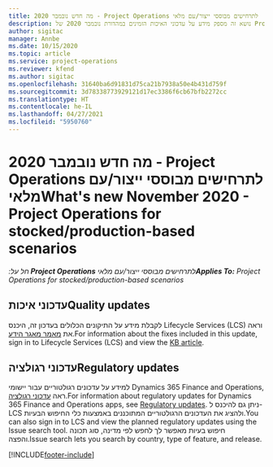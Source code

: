 ```yaml
---
title: מה חדש נובמבר 2020 - Project Operations לתרחישים מבוססי ייצור/עם מלאי
description: נושא זה מספק מידע על עדכוני האיכות הזמינים במהדורת נובמבר 2020 של Project Operations לתרחישים מבוססי ייצור-עם-מלאי.
author: sigitac
manager: Annbe
ms.date: 10/15/2020
ms.topic: article
ms.service: project-operations
ms.reviewer: kfend
ms.author: sigitac
ms.openlocfilehash: 31640ba6d91831d75ca21b7938a50e4b431d759f
ms.sourcegitcommit: 3d78338773929121d17ec3386f6cb67bfb2272cc
ms.translationtype: HT
ms.contentlocale: he-IL
ms.lasthandoff: 04/27/2021
ms.locfileid: "5950760"
---
```

# <a name="whats-new-november-2020---project-operations-for-stockedproduction-based-scenarios"></a><span data-ttu-id="0995a-103">מה חדש נובמבר 2020 - Project Operations לתרחישים מבוססי ייצור/עם מלאי</span><span class="sxs-lookup"><span data-stu-id="0995a-103">What's new November 2020 - Project Operations for stocked/production-based scenarios</span></span>

<span data-ttu-id="0995a-104">_חל על:**‏ Project Operations** לתרחישים מבוססי ייצור/עם מלאי_</span><span class="sxs-lookup"><span data-stu-id="0995a-104">_**Applies To:** Project Operations for stocked/production-based scenarios_</span></span>

## <a name="quality-updates"></a><span data-ttu-id="0995a-105">עדכוני איכות</span><span class="sxs-lookup"><span data-stu-id="0995a-105">Quality updates</span></span>

<span data-ttu-id="0995a-106">לקבלת מידע על התיקונים הכלולים בעדכון זה, היכנס Lifecycle Services‏ (LCS) וראה את [מאמר מאגר הידע](https://fix.lcs.dynamics.com/Issue/Details?bugId=488609&amp;dbType=3&amp;qc=8251e8e1d5e2386de850599926c1adc3fec8e2ba25308036d22cdfe0a1c28fc7).</span><span class="sxs-lookup"><span data-stu-id="0995a-106">For information about the fixes included in this update, sign in to Lifecycle Services (LCS) and view the [KB article](https://fix.lcs.dynamics.com/Issue/Details?bugId=488609&amp;dbType=3&amp;qc=8251e8e1d5e2386de850599926c1adc3fec8e2ba25308036d22cdfe0a1c28fc7).</span></span>

## <a name="regulatory-updates"></a><span data-ttu-id="0995a-107">עדכוני רגולציה</span><span class="sxs-lookup"><span data-stu-id="0995a-107">Regulatory updates</span></span>

<span data-ttu-id="0995a-108">למידע על עדכונים רגולטוריים עבור יישומי Dynamics 365 Finance and Operations, ראה [עדכוני רגולציה](/dynamics365/finance/localizations/regulatory-updates).</span><span class="sxs-lookup"><span data-stu-id="0995a-108">For information about regulatory updates for Dynamics 365 Finance and Operations apps, see [Regulatory updates](/dynamics365/finance/localizations/regulatory-updates).</span></span> <span data-ttu-id="0995a-109">ניתן גם להיכנס ל-LCS ולהציג את העדכונים הרגולטוריים המתוכננים באמצעות כלי החיפוש הבעיות.</span><span class="sxs-lookup"><span data-stu-id="0995a-109">You can also sign in to LCS and view the planned regulatory updates using the Issue search tool.</span></span> <span data-ttu-id="0995a-110">חיפוש בעיות מאפשר לך לחפש לפי מדינה, סוג תכונה והפצה.</span><span class="sxs-lookup"><span data-stu-id="0995a-110">Issue search lets you search by country, type of feature, and release.</span></span>


[!INCLUDE[footer-include](../../includes/footer-banner.md)]